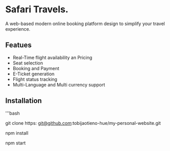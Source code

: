 # Safari Travels.

A web-based modern online booking platform design to simplify your travel experience.

##  Featues
- Real-Time flight availability an Pricing
- Seat selection
- Booking and Payment
- E-Ticket generation
- Flight status tracking
- Multi-Language and Multi currency support

## Installation
'''bash

git clone https: git@github.com:tobijaotieno-hue/my-personal-website.git

npm install

npm start